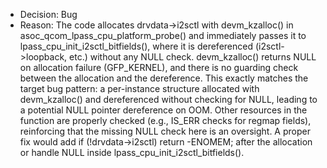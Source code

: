 - Decision: Bug
- Reason: The code allocates drvdata->i2sctl with devm_kzalloc() in asoc_qcom_lpass_cpu_platform_probe() and immediately passes it to lpass_cpu_init_i2sctl_bitfields(), where it is dereferenced (i2sctl->loopback, etc.) without any NULL check. devm_kzalloc() returns NULL on allocation failure (GFP_KERNEL), and there is no guarding check between the allocation and the dereference. This exactly matches the target bug pattern: a per-instance structure allocated with devm_kzalloc() and dereferenced without checking for NULL, leading to a potential NULL pointer dereference on OOM. Other resources in the function are properly checked (e.g., IS_ERR checks for regmap fields), reinforcing that the missing NULL check here is an oversight. A proper fix would add if (!drvdata->i2sctl) return -ENOMEM; after the allocation or handle NULL inside lpass_cpu_init_i2sctl_bitfields().
